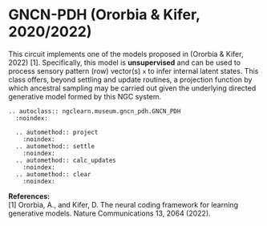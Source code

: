 # GNCN-PDH (Ororbia &amp; Kifer, 2020/2022)

This circuit implements one of the models proposed in (Ororbia &amp; Kifer, 2022) [1].
Specifically, this model is **unsupervised** and can be used to process sensory
pattern (row) vector(s) `x` to infer internal latent states. This class offers,
beyond settling and update routines, a projection function by which ancestral
sampling may be carried out given the underlying directed generative model
formed by this NGC system.

```{eval-rst}
.. autoclass:: ngclearn.museum.gncn_pdh.GNCN_PDH
  :noindex:

  .. automethod:: project
    :noindex:
  .. automethod:: settle
    :noindex:
  .. automethod:: calc_updates
    :noindex:
  .. automethod:: clear
    :noindex:
```

**References:** <br>
[1] Ororbia, A., and Kifer, D. The neural coding framework for learning
generative models. Nature Communications 13, 2064 (2022).
